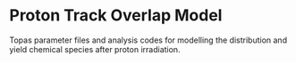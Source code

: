 # Proton Track Overlap Model
Topas parameter files and analysis codes for modelling the distribution and yield chemical species after proton irradiation.
